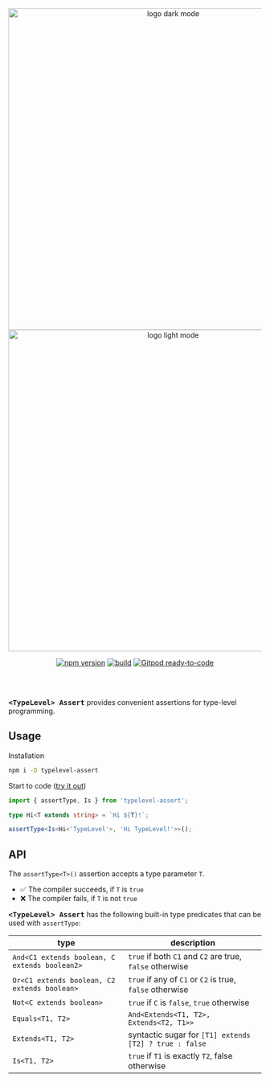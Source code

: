 <div id="typelevel-assert logo" align="center">
  <img alt="logo dark mode" src="https://user-images.githubusercontent.com/743833/222901263-a3e8e994-e27b-40de-a9f0-2ed62ca019bc.png#gh-dark-mode-only" width=640>
  <img alt="logo light mode" src="https://user-images.githubusercontent.com/743833/222901260-bbd3323f-f759-4649-a877-406b36859642.png#gh-light-mode-only" width=640>
</div>

<div id="badges" align="center">

[![npm version](https://img.shields.io/npm/v/typelevel-assert?logo=npm&style=flat-square)](https://www.npmjs.com/package/typelevel-assert/)
[![build](https://img.shields.io/github/workflow/status/danieldietrich/typelevel-assert/Test/main?logo=github&style=flat-square)](https://github.com/danieldietrich/typelevel-assert/actions/workflows/test.yml)
[![Gitpod ready-to-code](https://img.shields.io/badge/Gitpod-ready--to--code-blue?logo=gitpod&style=flat-square)](https://gitpod.io/#https://github.com/danieldietrich/typelevel-assert)

</div>

<br>
<br>

<tt>**&lt;TypeLevel&gt; Assert**</tt> provides convenient assertions for type-level programming.

## Usage

Installation

```sh
npm i -D typelevel-assert
```

Start to code ([try it out](https://www.typescriptlang.org/play?#code/JYWwDg9gTgLgBAbzgQwM6oKawCoE8wYA0cAkqnAL5wBmUEIcA5DPhgDYYBu7AtGprEYBuAFAiWBOAAlgAHmxwMADxgYAdgBNyqGFGBqA5gD44AXjgADGXAAkCbBQCEF0SP5YYeArLKyZsxi8MABkudkYjYkZrINDuNkcIowAKAEpRIA))

```ts
import { assertType, Is } from 'typelevel-assert';

type Hi<T extends string> = `Hi ${T}!`;

assertType<Is<Hi<'TypeLevel'>, 'Hi TypeLevel!'>>();
```

## API

The `assertType<T>()` assertion accepts a type parameter `T`.

* ✅ The compiler succeeds, if `T` is `true`
* ❌ The compiler fails, if `T` is not `true`

<tt>**&lt;TypeLevel&gt; Assert**</tt> has the following built-in type predicates that can be used with `assertType`:

| type | description |
| --- | --- |
| `And<C1 extends boolean, C extends boolean2>` | `true` if both `C1` and `C2` are true, `false` otherwise |
| `Or<C1 extends boolean, C2 extends boolean>` | `true` if any of `C1` or `C2` is true, `false` otherwise |
| `Not<C extends boolean>` | `true` if `C` is `false`, `true` otherwise |
| `Equals<T1, T2>` | `And<Extends<T1, T2>, Extends<T2, T1>>` |
| `Extends<T1, T2>` | syntactic sugar for `[T1] extends [T2] ? true : false` |
| `Is<T1, T2>` | `true` if `T1` is exactly `T2`, false otherwise |
